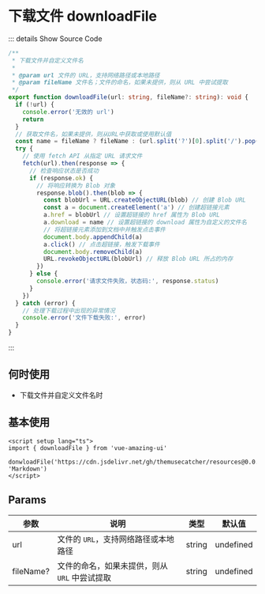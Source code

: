 # 下载文件 downloadFile

<GlobalElement />

::: details Show Source Code

```ts
/**
 * 下载文件并自定义文件名
 *
 * @param url 文件的 URL，支持网络路径或本地路径
 * @param fileName 文件名；文件的命名，如果未提供，则从 URL 中尝试提取
 */
export function downloadFile(url: string, fileName?: string): void {
  if (!url) {
    console.error('无效的 url')
    return
  }
  // 获取文件名，如果未提供，则从URL中获取或使用默认值
  const name = fileName ? fileName : (url.split('?')[0].split('/').pop() || 'download')
  try {
    // 使用 fetch API 从指定 URL 请求文件
    fetch(url).then(response => {
      // 检查响应状态是否成功
      if (response.ok) {
        // 将响应转换为 Blob 对象
        response.blob().then(blob => {
          const blobUrl = URL.createObjectURL(blob) // 创建 Blob URL
          const a = document.createElement('a') // 创建超链接元素
          a.href = blobUrl // 设置超链接的 href 属性为 Blob URL
          a.download = name // 设置超链接的 download 属性为自定义的文件名
          // 将超链接元素添加到文档中并触发点击事件
          document.body.appendChild(a)
          a.click() // 点击超链接，触发下载事件
          document.body.removeChild(a)
          URL.revokeObjectURL(blobUrl) // 释放 Blob URL 所占的内存
        })
      } else {
        console.error('请求文件失败，状态码:', response.status)
      }
    })
  } catch (error) {
    // 处理下载过程中出现的异常情况
    console.error('文件下载失败:', error)
  }
}
```

:::

## 何时使用

- 下载文件并自定义文件名时

## 基本使用

```vue
<script setup lang="ts">
import { downloadFile } from 'vue-amazing-ui'

donwloadFile('https://cdn.jsdelivr.net/gh/themusecatcher/resources@0.0.5/Markdown.pdf', 'Markdown')
</script>
```

## Params

参数 | 说明 | 类型 | 默认值
-- | -- | -- | --
url | 文件的 `URL`，支持网络路径或本地路径 | string | undefined
fileName? | 文件的命名，如果未提供，则从 `URL` 中尝试提取 | string | undefined
